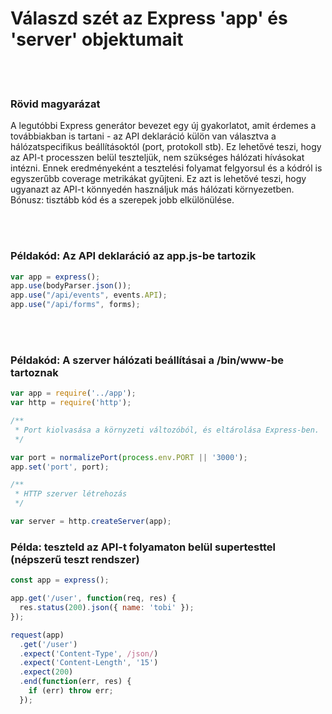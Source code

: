 # Válaszd szét az Express 'app' és 'server' objektumait

<br/><br/>

### Rövid magyarázat

A legutóbbi Express generátor bevezet egy új gyakorlatot, amit érdemes a továbbiakban is tartani - az API deklaráció külön van választva a hálózatspecifikus beállításoktól (port, protokoll stb). Ez lehetővé teszi, hogy az API-t processzen belül teszteljük, nem szükséges hálózati hívásokat intézni. Ennek eredményeként a tesztelési folyamat felgyorsul és a kódról is egyszerűbb coverage metrikákat gyűjteni. Ez azt is lehetővé teszi, hogy ugyanazt az API-t könnyedén használjuk más hálózati környezetben. Bónusz: tisztább kód és a szerepek jobb elkülönülése.

<br/><br/>

### Példakód: Az API deklaráció az app.js-be tartozik

```javascript
var app = express();
app.use(bodyParser.json());
app.use("/api/events", events.API);
app.use("/api/forms", forms);
```

<br/><br/>

### Példakód: A szerver hálózati beállításai a /bin/www-be tartoznak

```javascript
var app = require('../app');
var http = require('http');

/**
 * Port kiolvasása a környzeti változóból, és eltárolása Express-ben.
 */

var port = normalizePort(process.env.PORT || '3000');
app.set('port', port);

/**
 * HTTP szerver létrehozás
 */

var server = http.createServer(app);
```

### Példa: teszteld az API-t folyamaton belül supertesttel (népszerű teszt rendszer)

```javascript
const app = express();

app.get('/user', function(req, res) {
  res.status(200).json({ name: 'tobi' });
});

request(app)
  .get('/user')
  .expect('Content-Type', /json/)
  .expect('Content-Length', '15')
  .expect(200)
  .end(function(err, res) {
    if (err) throw err;
  });
````
